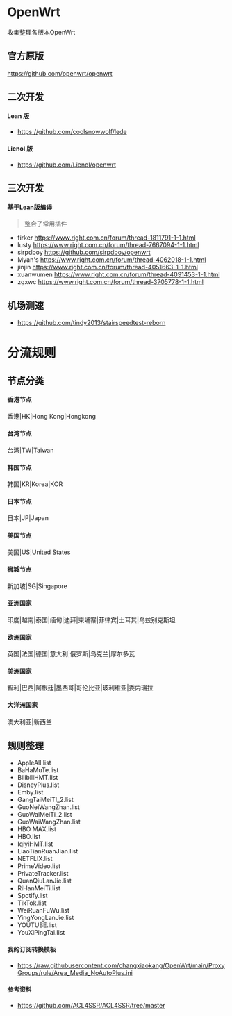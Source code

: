 # OpenWrt

收集整理各版本OpenWrt

## 官方原版

https://github.com/openwrt/openwrt

## 二次开发

#### Lean 版

* https://github.com/coolsnowwolf/lede

#### Lienol 版

* https://github.com/Lienol/openwrt

## 三次开发

#### 基于Lean版编译

> 整合了常用插件

* firker https://www.right.com.cn/forum/thread-1811791-1-1.html
* lusty https://www.right.com.cn/forum/thread-7667094-1-1.html
* sirpdboy https://github.com/sirpdboy/openwrt
* Myan's https://www.right.com.cn/forum/thread-4062018-1-1.html
* jinjin https://www.right.com.cn/forum/thread-4051663-1-1.html
* xuanwumen https://www.right.com.cn/forum/thread-4091453-1-1.html
* zgxwc https://www.right.com.cn/forum/thread-3705778-1-1.html

## 机场测速

* https://github.com/tindy2013/stairspeedtest-reborn



# 分流规则

## 节点分类

#### 香港节点

香港|HK|Hong Kong|Hongkong

#### 台湾节点

台湾|TW|Taiwan

#### 韩国节点

韩国|KR|Korea|KOR

#### 日本节点

日本|JP|Japan

#### 美国节点

美国|US|United States

#### 狮城节点

新加坡|SG|Singapore

#### 亚洲国家

印度|越南|泰国|缅甸|迪拜|柬埔寨|菲律宾|土耳其|乌兹别克斯坦

#### 欧洲国家

英国|法国|德国|意大利|俄罗斯|乌克兰|摩尔多瓦

#### 美洲国家

智利|巴西|阿根廷|墨西哥|哥伦比亚|玻利维亚|委内瑞拉

#### 大洋洲国家

澳大利亚|新西兰

## 规则整理

* AppleAll.list
* BaHaMuTe.list
* BilibiliHMT.list
* DisneyPlus.list
* Emby.list
* GangTaiMeiTI_2.list
* GuoNeiWangZhan.list
* GuoWaiMeiTi_2.list
* GuoWaiWangZhan.list
* HBO MAX.list
* HBO.list
* IqiyiHMT.list
* LiaoTianRuanJian.list
* NETFLIX.list
* PrimeVideo.list
* PrivateTracker.list
* QuanQiuLanJie.list
* RiHanMeiTi.list
* Spotify.list
* TikTok.list
* WeiRuanFuWu.list
* YingYongLanJie.list
* YOUTUBE.list
* YouXiPingTai.list

#### 我的订阅转换模板

* https://raw.githubusercontent.com/changxiaokang/OpenWrt/main/ProxyGroups/rule/Area_Media_NoAutoPlus.ini

#### 参考资料

* https://github.com/ACL4SSR/ACL4SSR/tree/master
